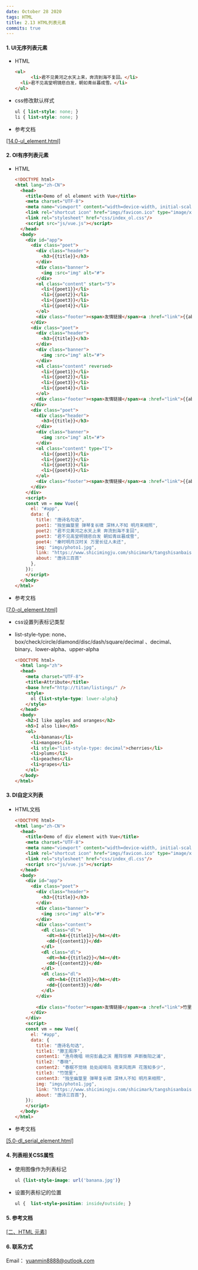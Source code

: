 ```yaml
---
date: October 28 2020
tags: HTML
title: 2.13 HTML列表元素
commits: true
---
```


#### 1. Ul无序列表元素

- HTML

  ```html
  <ul>
		<li>君不见黄河之水天上来，奔流到海不复回。</li>
    <li>君不见高堂明镜悲白发，朝如青丝暮成雪。</li>
  </ul>
  ```

- css修改默认样式

  ```css
  ul { list-style: none; }
  li { list-style: none; }
  ```

- 参考文档

[[14.0-ul_element.html]](https://github.com/web-dolphin/html-element/blob/main/12-block_elements/demo/14.0-ul_element.html)

#### 2. Ol有序列表元素

- HTML

  ```html
  <!DOCTYPE html>
  <html lang="zh-CN">
    <head>
      <title>Demo of ol element with Vue</title>
      <meta charset="UTF-8">
      <meta name="viewport" content="width=device-width, initial-scale=1">
      <link rel="shortcut icon" href="imgs/favicon.ico" type="image/x-icon"/>
      <link rel="stylesheet" href="css/index_ol.css"/>
      <script src="js/vue.js"></script>
    </head>
    <body>
      <div id="app">
        <div class="poet">
          <div class="header">
            <h3>{{title}}</h3>
          </div>
          <div class="banner">
            <img :src="img" alt="#">
          </div>
          <ol class="content" start="5">
            <li>{{poet1}}</li>
            <li>{{poet2}}</li>
            <li>{{poet3}}</li>
            <li>{{poet4}}</li>
          </ol>
          <div class="footer"><span>友情链接</span><a :href="link">{{about}}</a></div>
        </div>
        <div class="poet">
          <div class="header">
            <h3>{{title}}</h3>
          </div>
          <div class="banner">
            <img :src="img" alt="#">
          </div>
          <ol class="content" reversed>
            <li>{{poet1}}</li>
            <li>{{poet2}}</li>
            <li>{{poet3}}</li>
            <li>{{poet4}}</li>
          </ol>
          <div class="footer"><span>友情链接</span><a :href="link">{{about}}</a></div>
        </div>
        <div class="poet">
          <div class="header">
            <h3>{{title}}</h3>
          </div>
          <div class="banner">
            <img :src="img" alt="#">
          </div>
          <ol class="content" type="I">
            <li>{{poet1}}</li>
            <li>{{poet2}}</li>
            <li>{{poet3}}</li>
            <li>{{poet4}}</li>
          </ol>
          <div class="footer"><span>友情链接</span><a :href="link">{{about}}</a></div>
        </div>
      </div>
      <script>
      const vm = new Vue({
        el: "#app",
        data: {
          title: "唐诗名句选",
          poet1: "独坐幽篁里 弹琴复长啸 深林人不知 明月来相照",
          poet2: "君不见黄河之水天上来 奔流到海不复回",
          poet3: "君不见高堂明镜悲白发 朝如青丝暮成雪",
          poet4: "秦时明月汉时关 万里长征人未还",
          img: "imgs/photo1.jpg",
          link: "https://www.shicimingju.com/shicimark/tangshisanbaishou.html",
          about: "唐诗三百首"
        },
      });
      </script>
    </body>
  </html>
  ```

- 参考文档

[[7.0-ol_element.html]](https://github.com/web-dolphin/html-element/blob/main/12-block_elements/demo/7.0-ol_element.html)

- css设置列表标记类型

- list-style-type: none、box/check/circle/diamond/disc/dash/square/decimal 、decimal、binary、lower-alpha、upper-alpha

  ```html
  <!DOCTYPE html>
    <html lang="zh">
    <head>
      <meta charset="UTF-8">
      <title>Attribute</title>
      <base href="http://titan/listings/" />
      <style>
        ol {list-style-type: lower-alpha}
      </style>
    </head>
    <body>
      <h2>I like apples and oranges</h2>
      <h5>I also like</h5>
      <ol>
        <li>bananas</li>
        <li>mangoes</li>
        <li style="list-style-type: decimal">cherries</li>
        <li>plums</li>
        <li>peaches</li>
        <li>grapes</li>
      </ol>
    </body>
  </html>
  ```

#### 3. Dl自定义列表

- HTML文档

  ```html
  <!DOCTYPE html>
  <html lang="zh-CN">
    <head>
      <title>Demo of div element with Vue</title>
      <meta charset="UTF-8">
      <meta name="viewport" content="width=device-width, initial-scale=1">
      <link rel="shortcut icon" href="imgs/favicon.ico" type="image/x-icon"/>
      <link rel="stylesheet" href="css/index_dl.css"/>
      <script src="js/vue.js"></script>
    </head>
    <body>
      <div id="app">
        <div class="poet">
          <div class="header">
            <h3>{{title}}</h3>
          </div>
          <div class="banner">
            <img :src="img" alt="#">
          </div>
          <div class="content">
            <dl class="dl">
              <dt><h4>{{title1}}</h4></dt>
              <dd>{{content1}}</dd>
            </dl>
            <dl class="dl">
              <dt><h4>{{title2}}</h4></dt>
              <dd>{{content2}}</dd>
            </dl>
            <dl class="dl">
              <dt><h4>{{title3}}</h4></dt>
              <dd>{{content3}}</dd>
            </dl>
          </div>
          
          <div class="footer"><span>友情链接</span><a :href="link">竹里馆</a></div>
        </div>
      </div>
      <script>
      const vm = new Vue({
        el: "#app",
        data: {
          title: "唐诗名句选",
          title1: "滕王阁序",
          content1: "渔舟晚唱 响穷彭蠡之滨 雁阵惊寒 声断衡阳之浦",
          title2: "春晓",
          content2: "春眠不觉晓 处处闻啼鸟 夜来风雨声 花落知多少",
          title3: "竹馆里",
          content3: "独坐幽篁里 弹琴复长啸 深林人不知 明月来相照",
          img: "imgs/photo1.jpg",
          link: "https://www.shicimingju.com/shicimark/tangshisanbaishou.html",
          about: "唐诗三百首"},
      });
      </script>
    </body>
  </html>
  ```

- 参考文档

[[5.0-dl_serial_element.html]](https://github.com/web-dolphin/html-element/blob/main/12-block_elements/demo/5.0-dl_serial_element.html)

#### 4. 列表相关CSS属性

- 使用图像作为列表标记

  ```css
  ul {list-style-image: url('banana.jpg')}
  ```

- 设置列表标记的位置

  ```css
  ul {  list-style-position: inside/outside; }
  ```
#### 5. 参考文档

[[二、HTML 元素]](https://web-dolphin.github.io/2020/10/28/HTML/Tutorial/%E4%BA%8C%E3%80%81HTML%20%E5%85%83%E7%B4%A0/)

#### 6. 联系方式

Email： yuanmin8888@outlook.com
